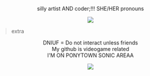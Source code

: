 <p align="center">silly artist AND coder;!!! SHE/HER pronouns
</p>
<p align="center">
<img src="https://file.garden/Zksm3X9ssmyz7mne/Untitled136_20240629181227.png">
</p>

> extra

<p align="center">
  DNIUF = Do not interact unless friends <br> My github is videogame related <br> I'M ON PONYTOWN SONIC AREAA
</p>

<p align="center">
  <img src="https://file.garden/Zksm3X9ssmyz7mne/IMG_20240629_182303.jpg">
</p>
